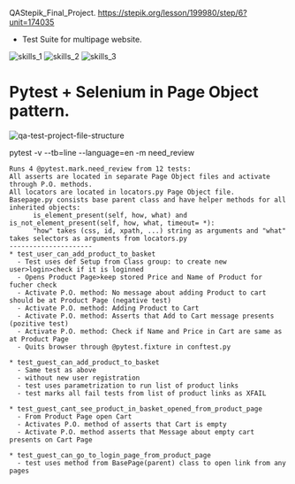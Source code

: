 QAStepik_Final_Project.  https://stepik.org/lesson/199980/step/6?unit=174035
* Test Suite for multipage website.
 
![skills_1](https://user-images.githubusercontent.com/83756447/150677710-48598c21-7c03-47e0-992d-1898e0ed610b.jpg)
![skills_2](https://user-images.githubusercontent.com/83756447/150677712-cb63946e-fe52-4a6e-92f7-b50afa51af12.jpg)
![skills_3](https://user-images.githubusercontent.com/83756447/150677714-ad8bdcde-17cc-45b1-af23-b9c440669e26.jpg)

# Pytest + Selenium in Page Object pattern.

![qa-test-project-file-structure](https://user-images.githubusercontent.com/83756447/150680724-f35b81a4-b4c5-4cdd-803f-049d2341432e.jpg)


pytest -v --tb=line --language=en -m need_review

    Runs 4 @pytest.mark.need_review from 12 tests:
    All asserts are located in separate Page Object files and activate through P.O. methods.
    All locators are located in locators.py Page Object file.
    Basepage.py consists base parent class and have helper methods for all inherited objects:
          is_element_present(self, how, what) and is_not_element_present(self, how, what, timeout= *):
          "how" takes (css, id, xpath, ...) string as arguments and "what" takes selectors as arguments from locators.py 
    ---------------------
    * test_user_can_add_product_to_basket
      - Test uses def Setup from Class group: to create new user>login>check if it is loginned
      - Opens Product Page>keep stored Price and Name of Product for fucher check
      - Activate P.O. method: No message about adding Product to cart should be at Product Page (negative test)
      - Activate P.O. method: Adding Product to Cart
      - Activate P.O. method: Asserts that Add to Cart message presents (pozitive test)
      - Activate P.O. method: Check if Name and Price in Cart are same as at Product Page
      - Quits browser through @pytest.fixture in conftest.py 
      
    * test_guest_can_add_product_to_basket
      - Same test as above
      - without new user registration
      - test uses parametrization to run list of product links
      - test marks all fail tests from list of product links as XFAIL
      
    * test_guest_cant_see_product_in_basket_opened_from_product_page
      - From Product Page open Cart
      - Activates P.O. method of asserts that Cart is empty
      - Activate P.O. method asserts that Message about empty cart presents on Cart Page
      
    * test_guest_can_go_to_login_page_from_product_page
      - test uses method from BasePage(parent) class to open link from any pages
